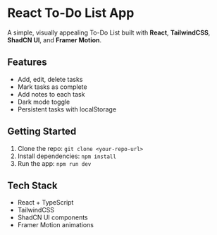 # React To-Do List App

A simple, visually appealing To-Do List built with **React**, **TailwindCSS**, **ShadCN UI**, and **Framer Motion**.  

## Features
- Add, edit, delete tasks
- Mark tasks as complete
- Add notes to each task
- Dark mode toggle
- Persistent tasks with localStorage

## Getting Started
1. Clone the repo: `git clone <your-repo-url>`
2. Install dependencies: `npm install`
3. Run the app: `npm run dev`

## Tech Stack
- React + TypeScript
- TailwindCSS
- ShadCN UI components
- Framer Motion animations